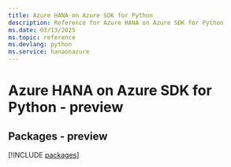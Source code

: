 ```yaml
---
title: Azure HANA on Azure SDK for Python
description: Reference for Azure HANA on Azure SDK for Python
ms.date: 03/13/2025
ms.topic: reference
ms.devlang: python
ms.service: hanaonazure
---
```

# Azure HANA on Azure SDK for Python - preview
## Packages - preview
[!INCLUDE [packages](hana-on-azure-index.md)]
